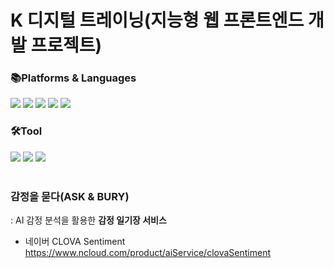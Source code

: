 # K 디지털 트레이닝(지능형 웹 프론트엔드 개발 프로젝트)

### 📚Platforms & Languages
<img src="https://img.shields.io/badge/jquery-0769AD?style=for-the-badge&logo=jquery&logoColor=white"> <img src="https://img.shields.io/badge/html5-E34F26?style=for-the-badge&logo=html5&logoColor=white"> <img src="https://img.shields.io/badge/css3-1572B6?style=for-the-badge&logo=css3&logoColor=white"> <img src="https://img.shields.io/badge/JavaScript-F7DF1E?style=for-the-badge&logo=javascript&logoColor=white"> <img src="https://img.shields.io/badge/node.js-339933?style=for-the-badge&logo=node.js&logoColor=white"> 


### 🛠️Tool
<img src="https://img.shields.io/badge/visualstudiocode-007ACC?style=for-the-badge&logo=visualstudiocode&logoColor=white"> <img src="https://img.shields.io/badge/Postman-FF6C37?style=for-the-badge&logo=Postman&logoColor=white"> <img src="https://img.shields.io/badge/GitHub-181717?style=for-the-badge&logo=GitHub&logoColor=white"> <br><br>

### 감정을 묻다(ASK & BURY)
: AI 감정 분석을 활용한 <strong>감정 일기장 서비스</strong><br>

- 네이버 CLOVA Sentiment<br>
  https://www.ncloud.com/product/aiService/clovaSentiment


